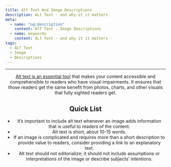 ```yaml
---
title: Alt Text And Image Descriptions
description: ALt Text - and why it it matters
meta:
  - name: "og:description"
    content: AlT Text - Image Descriptions
  - name: keywords
    content: ALt Text - and why it it matters
tags:
  - ALT Text
  - Image
  - Descriptions
---
```


<Header/>

---


[Alt text is an essential tool](https://aceseditors.org/news/2020/how-to-write-great-alt-text-and-why-it-matters) that makes your content accessible and comprehensible to readers who have visual impairments.
It ensures that those readers get the same benefit from photos, charts, and other visuals that fully sighted readers get.

## Quick List

- It’s important to include alt text whenever an image adds information that is useful to readers of the content.
- Alt text is short, about 10-15 words.
- If an image is complicated and requires more than a short description to provide value to readers, consider providing a link to an explanatory text.
- Alt text should not editorialize; it should not include assumptions or interpretations of the image or describe subjects’ intentions.